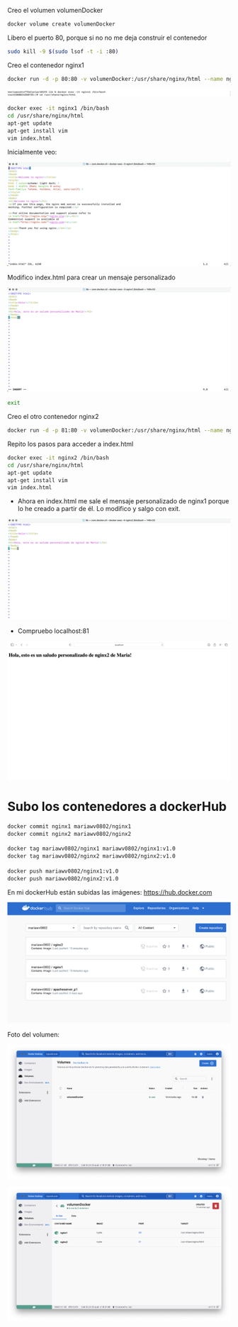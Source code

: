 
Creo el volumen volumenDocker
```bash
docker volume create volumenDocker
```

Libero el puerto 80, porque si no no me deja construir el contenedor
```bash
sudo kill -9 $(sudo lsof -t -i :80)
```

Creo el contenedor nginx1
```bash
docker run -d -p 80:80 -v volumenDocker:/usr/share/nginx/html --name nginx1 nginx
```

![w:640](img/nginx1_bash.png)

```bash
docker exec -it nginx1 /bin/bash  
cd /usr/share/nginx/html
apt-get update
apt-get install vim
vim index.html
```

Inicialmente veo:

![w:640](img/index_html_nginx.png)

Modifico index.html para crear un mensaje personalizado

![w:640](img/index_html_nginx1.png)


```bash
exit
```

Creo el otro contenedor nginx2
```bash
docker run -d -p 81:80 -v volumenDocker:/usr/share/nginx/html --name nginx2 nginx
```

Repito los pasos para acceder a index.html
```bash
docker exec -it nginx2 /bin/bash 
cd /usr/share/nginx/html
apt-get update
apt-get install vim
vim index.html
```

+ Ahora en index.html me sale el mensaje personalizado de nginx1 porque lo he creado a partir de él. Lo modifico y salgo con exit.

![w:640](img/index_html_nginx2.png)

+ Compruebo localhost:81

![w:640](img/saludo.png)


# Subo los contenedores a dockerHub

```bash
docker commit nginx1 mariawv0802/nginx1
docker commit nginx2 mariawv0802/nginx2

docker tag mariawv0802/nginx1 mariawv0802/nginx1:v1.0
docker tag mariawv0802/nginx2 mariawv0802/nginx2:v1.0

docker push mariawv0802/nginx1:v1.0
docker push mariawv0802/nginx2:v1.0
```

En mi dockerHub están subidas las imágenes: https://hub.docker.com

![w:640](img/dockerHub.png)

Foto del volumen:

![w:640](img/volumenDocker.png)

![w:640](img/volumenDocker_info.png)




